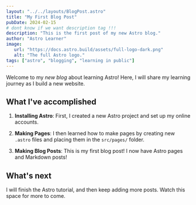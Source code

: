 ```yaml
---
layout: "../../layouts/BlogPost.astro"
title: "My First Blog Post"
pubDate: 2024-02-15
# dont know if we want description tag !!!
description: "This is the first post of my new Astro blog."
author: "Astro Learner"
image:
   url: "https://docs.astro.build/assets/full-logo-dark.png"
   alt: "The full Astro logo."
tags: ["astro", "blogging", "learning in public"]
---
```


Welcome to my _new blog_ about learning Astro! Here, I will share my learning journey as I build a new website.

## What I've accomplished

1. **Installing Astro**: First, I created a new Astro project and set up my online accounts.

2. **Making Pages**: I then learned how to make pages by creating new `.astro` files and placing them in the `src/pages/` folder.

3. **Making Blog Posts**: This is my first blog post! I now have Astro pages and Markdown posts!

## What's next

I will finish the Astro tutorial, and then keep adding more posts. Watch this space for more to come.
